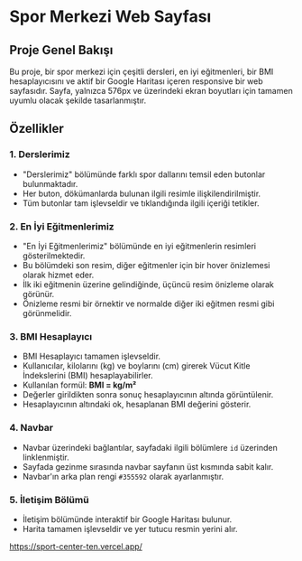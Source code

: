 # Spor Merkezi Web Sayfası

## Proje Genel Bakışı

Bu proje, bir spor merkezi için çeşitli dersleri, en iyi eğitmenleri, bir BMI hesaplayıcısını ve aktif bir Google Haritası içeren responsive bir web sayfasıdır. Sayfa, yalnızca 576px ve üzerindeki ekran boyutları için tamamen uyumlu olacak şekilde tasarlanmıştır.

## Özellikler

### 1. Derslerimiz

- "Derslerimiz" bölümünde farklı spor dallarını temsil eden butonlar bulunmaktadır.
- Her buton, dökümanlarda bulunan ilgili resimle ilişkilendirilmiştir.
- Tüm butonlar tam işlevseldir ve tıklandığında ilgili içeriği tetikler.

### 2. En İyi Eğitmenlerimiz

- "En İyi Eğitmenlerimiz" bölümünde en iyi eğitmenlerin resimleri gösterilmektedir.
- Bu bölümdeki son resim, diğer eğitmenler için bir hover önizlemesi olarak hizmet eder.
- İlk iki eğitmenin üzerine gelindiğinde, üçüncü resim önizleme olarak görünür.
- Önizleme resmi bir örnektir ve normalde diğer iki eğitmen resmi gibi görünmelidir.

### 3. BMI Hesaplayıcı

- BMI Hesaplayıcı tamamen işlevseldir.
- Kullanıcılar, kilolarını (kg) ve boylarını (cm) girerek Vücut Kitle İndekslerini (BMI) hesaplayabilirler.
- Kullanılan formül: **BMI = kg/m²**
- Değerler girildikten sonra sonuç hesaplayıcının altında görüntülenir.
- Hesaplayıcının altındaki ok, hesaplanan BMI değerini gösterir.

### 4. Navbar

- Navbar üzerindeki bağlantılar, sayfadaki ilgili bölümlere `id` üzerinden linklenmiştir.
- Sayfada gezinme sırasında navbar sayfanın üst kısmında sabit kalır.
- Navbar'ın arka plan rengi `#355592` olarak ayarlanmıştır.

### 5. İletişim Bölümü

- İletişim bölümünde interaktif bir Google Haritası bulunur.
- Harita tamamen işlevseldir ve yer tutucu resmin yerini alır.

https://sport-center-ten.vercel.app/
